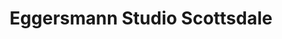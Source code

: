 ---
title: "Eggersmann Studio Scottsdale"
url: /scottsdale/eggersmann-studio-scottsdale/
shop: kitchen
---